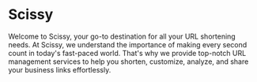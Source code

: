 # Scissy
Welcome to Scissy, your go-to destination for all your URL shortening needs. At Scissy, we understand the importance of making every second count in today's fast-paced world. That's why we provide top-notch URL management services to help you shorten, customize, analyze, and share your business links effortlessly.
